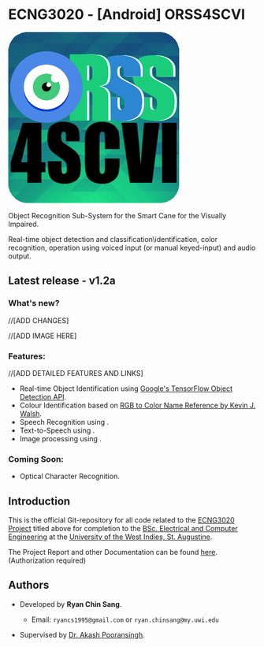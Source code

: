 # ECNG3020 - [Android] ORSS4SCVI
![image1](https://github.com/RyanChinSang/ECNG3020-ORSS4SCVI/blob/master/BETA/static/logos/logo.png?raw=true)

Object Recognition Sub-System for the Smart Cane for the Visually Impaired.

Real-time object detection and classification\identification, color recognition, operation using voiced input (or manual keyed-input) and audio output.

## Latest release - v1.2a
### What's new?
//[ADD CHANGES]


//[ADD IMAGE HERE]

### Features:
//[ADD DETAILED FEATURES AND LINKS]
* Real-time Object Identification using [Google's TensorFlow Object Detection API](https://github.com/tensorflow/models/tree/master/research/object_detection).
* Colour Identification based on [RGB to Color Name Reference by Kevin J. Walsh](https://web.njit.edu/~kevin/rgb.pdf).
* Speech Recognition using .
* Text-to-Speech using .
* Image processing using .

### Coming Soon:
* Optical Character Recognition.

## Introduction
This is the official Git-repository for all code related to the [ECNG3020 Project](http://ecng.sta.uwi.edu/ecng/ecng3020/) titled above for completion to the [BSc. Electrical and Computer Engineering](https://sta.uwi.edu/eng/electrical/) at the [University of the West Indies, St. Augustine](http://sta.uwi.edu/).

The Project Report and other Documentation can be found [here](https://drive.google.com/drive/folders/0B9tE495iG_1PUmFKdUlIcWVoS2c?usp=sharing). (Authorization required)

## Authors
* Developed by **Ryan Chin Sang**.
    * Email: `ryancs1995@gmail.com` or `ryan.chinsang@my.uwi.edu`

* Supervised by [Dr. Akash Pooransingh](https://sta.uwi.edu/eng/electrical/staff/akash_pooransingh.asp).
